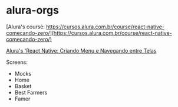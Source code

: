 # alura-orgs

[Alura's course: https://cursos.alura.com.br/course/react-native-comecando-zero/](https://cursos.alura.com.br/course/react-native-comecando-zero/)


[Alura's 'React Native: Criando Menu e Navegando entre Telas](https://cursos.alura.com.br/course/react-native-criando-menu-navegando-telas/)

Screens:
- Mocks
- Home
- Basket
- Best Farmers
- Famer
